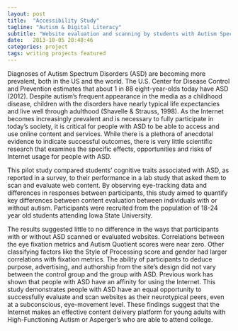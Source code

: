```yaml
---
layout: post
title:  "Accessibility Study"
tagline: "Autism & Digital Literacy"
subtitle: "Website evaluation and scanning by students with Autism Spectrum Disorders"
date:   2013-10-05 20:48:46
categories: project
tags: writing projects featured
---
```


Diagnoses of Autism Spectrum Disorders (ASD) are becoming more prevalent, both in the US and the world. The U.S. Center for Disease Control and Prevention estimates that about 1 in 88 eight-year-olds today have ASD (2012). Despite autism’s frequent appearance in the media as a childhood disease, children with the disorders have nearly typical life expectancies and live well through adulthood (Shavelle & Strauss, 1998). As the Internet becomes increasingly prevalent and is necessary to fully participate in today’s society, it is critical for people with ASD to be able to access and use online content and services. While there is a plethora of anecdotal evidence to indicate successful outcomes, there is very little scientific research that examines the specific effects, opportunities and risks of Internet usage for people with ASD.

This pilot study compared students’ cognitive traits associated with ASD, as reported in a survey, to their performance in a lab study that asked them to scan and evaluate web content. By observing eye-tracking data and differences in responses between participants, this study aimed to quantify key differences between content evaluation between individuals with or without autism. Participants were recruited from the population of 18-24 year old students attending Iowa State University.

The results suggested little to no difference in the ways that participants with or without ASD scanned or evaluated websites. Correlations between the eye fixation metrics and Autism Quotient scores were near zero. Other classifying factors like the Style of Processing score and gender had larger correlations with fixation metrics. The ability of participants to deduce purpose, advertising, and authorship from the site’s design did not vary between the control group and the group with ASD. Previous work has shown that people with ASD have an affinity for using the Internet. This study demonstrates people with ASD have an equal opportunity to successfully evaluate and scan websites as their neurotypical peers, even at a subconscious, eye-movement level. These findings suggest that the Internet makes an effective content delivery platform for young adults with High-Functioning Autism or Asperger’s who are able to attend college.